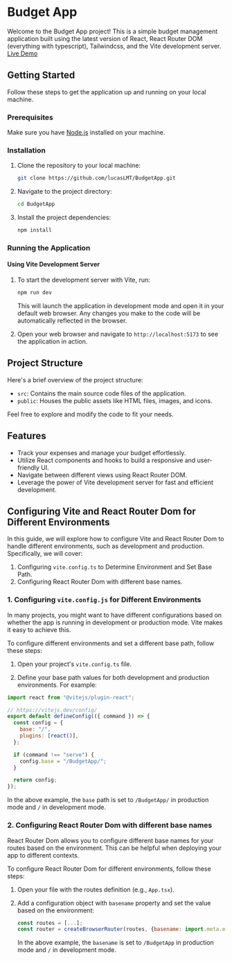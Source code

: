 # Budget App

Welcome to the Budget App project! This is a simple budget management application built using the latest version of React, React Router DOM (everything with typescript), Tailwindcss, and the Vite development server. [Live Demo](https://lucaslmt.github.io/BudgetApp/)

## Getting Started

Follow these steps to get the application up and running on your local machine.

### Prerequisites

Make sure you have [Node.js](https://nodejs.org/) installed on your machine.

### Installation

1. Clone the repository to your local machine:

   ```bash
   git clone https://github.com/lucasLMT/BudgetApp.git
   ```

2. Navigate to the project directory:

   ```bash
   cd BudgetApp
   ```

3. Install the project dependencies:

   ```bash
   npm install
   ```

### Running the Application

#### Using Vite Development Server

1. To start the development server with Vite, run:

   ```bash
   npm run dev
   ```

   This will launch the application in development mode and open it in your default web browser. Any changes you make to the code will be automatically reflected in the browser.

2. Open your web browser and navigate to `http://localhost:5173` to see the application in action.

## Project Structure

Here's a brief overview of the project structure:

- `src`: Contains the main source code files of the application.
- `public`: Houses the public assets like HTML files, images, and icons.

Feel free to explore and modify the code to fit your needs.

## Features

- Track your expenses and manage your budget effortlessly.
- Utilize React components and hooks to build a responsive and user-friendly UI.
- Navigate between different views using React Router DOM.
- Leverage the power of Vite development server for fast and efficient development.

## Configuring Vite and React Router Dom for Different Environments

In this guide, we will explore how to configure Vite and React Router Dom to handle different environments, such as development and production. Specifically, we will cover:

1. Configuring `vite.config.ts` to Determine Environment and Set Base Path.
2. Configuring React Router Dom with different base names.

### 1. Configuring `vite.config.js` for Different Environments

In many projects, you might want to have different configurations based on whether the app is running in development or production mode. Vite makes it easy to achieve this.

To configure different environments and set a different base path, follow these steps:

1. Open your project's `vite.config.ts` file.

2. Define your base path values for both development and production environments. For example:

```javascript
import react from "@vitejs/plugin-react";

// https://vitejs.dev/config/
export default defineConfig(({ command }) => {
  const config = {
    base: "/",
    plugins: [react()],
  };

  if (command !== "serve") {
    config.base = "/BudgetApp/";
  }

  return config;
});
```

In the above example, the `base` path is set to `/BudgetApp/` in production mode and `/` in development mode.

### 2. Configuring React Router Dom with different base names

React Router Dom allows you to configure different base names for your routes based on the environment. This can be helpful when deploying your app to different contexts.

To configure React Router Dom for different environments, follow these steps:

1. Open your file with the routes definition (e.g., `App.tsx`).

2. Add a configuration object with `basename` property and set the value based on the environment:

   ```javascript
   const routes = [...];
   const router = createBrowserRouter(routes, {basename: import.meta.env.DEV ? "/" : "/BudgetApp" });
   ```

   In the above example, the `basename` is set to `/BudgetApp` in production mode and `/` in development mode.
